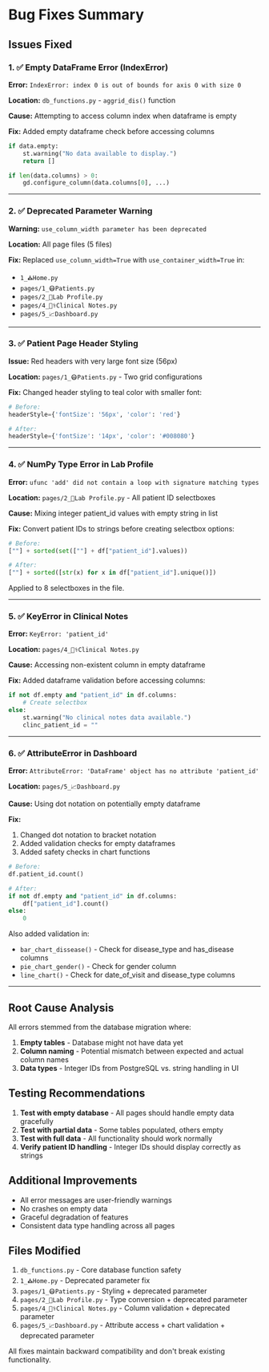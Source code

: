 # Bug Fixes Summary

## Issues Fixed

### 1. ✅ Empty DataFrame Error (IndexError)
**Error:** `IndexError: index 0 is out of bounds for axis 0 with size 0`

**Location:** `db_functions.py` - `aggrid_dis()` function

**Cause:** Attempting to access column index when dataframe is empty

**Fix:** Added empty dataframe check before accessing columns
```python
if data.empty:
    st.warning("No data available to display.")
    return []

if len(data.columns) > 0:
    gd.configure_column(data.columns[0], ...)
```

---

### 2. ✅ Deprecated Parameter Warning
**Warning:** `use_column_width parameter has been deprecated`

**Location:** All page files (5 files)

**Fix:** Replaced `use_column_width=True` with `use_container_width=True` in:
- `1_⛪Home.py`
- `pages/1_😷Patients.py`
- `pages/2_🧫Lab Profile.py`
- `pages/4_👨‍⚕️Clinical Notes.py`
- `pages/5_📈Dashboard.py`

---

### 3. ✅ Patient Page Header Styling
**Issue:** Red headers with very large font size (56px)

**Location:** `pages/1_😷Patients.py` - Two grid configurations

**Fix:** Changed header styling to teal color with smaller font:
```python
# Before:
headerStyle={'fontSize': '56px', 'color': 'red'}

# After:
headerStyle={'fontSize': '14px', 'color': '#008080'}
```

---

### 4. ✅ NumPy Type Error in Lab Profile
**Error:** `ufunc 'add' did not contain a loop with signature matching types`

**Location:** `pages/2_🧫Lab Profile.py` - All patient ID selectboxes

**Cause:** Mixing integer patient_id values with empty string in list

**Fix:** Convert patient IDs to strings before creating selectbox options:
```python
# Before:
[""] + sorted(set([""] + df["patient_id"].values))

# After:
[""] + sorted([str(x) for x in df["patient_id"].unique()])
```

Applied to 8 selectboxes in the file.

---

### 5. ✅ KeyError in Clinical Notes
**Error:** `KeyError: 'patient_id'`

**Location:** `pages/4_👨‍⚕️Clinical Notes.py`

**Cause:** Accessing non-existent column in empty dataframe

**Fix:** Added dataframe validation before accessing columns:
```python
if not df.empty and "patient_id" in df.columns:
    # Create selectbox
else:
    st.warning("No clinical notes data available.")
    clinc_patient_id = ""
```

---

### 6. ✅ AttributeError in Dashboard
**Error:** `AttributeError: 'DataFrame' object has no attribute 'patient_id'`

**Location:** `pages/5_📈Dashboard.py`

**Cause:** Using dot notation on potentially empty dataframe

**Fix:** 
1. Changed dot notation to bracket notation
2. Added validation checks for empty dataframes
3. Added safety checks in chart functions

```python
# Before:
df.patient_id.count()

# After:
if not df.empty and "patient_id" in df.columns:
    df["patient_id"].count()
else:
    0
```

Also added validation in:
- `bar_chart_dissease()` - Check for disease_type and has_disease columns
- `pie_chart_gender()` - Check for gender column
- `line_chart()` - Check for date_of_visit and disease_type columns

---

## Root Cause Analysis

All errors stemmed from the database migration where:
1. **Empty tables** - Database might not have data yet
2. **Column naming** - Potential mismatch between expected and actual column names
3. **Data types** - Integer IDs from PostgreSQL vs. string handling in UI

## Testing Recommendations

1. **Test with empty database** - All pages should handle empty data gracefully
2. **Test with partial data** - Some tables populated, others empty
3. **Test with full data** - All functionality should work normally
4. **Verify patient ID handling** - Integer IDs should display correctly as strings

## Additional Improvements

- All error messages are user-friendly warnings
- No crashes on empty data
- Graceful degradation of features
- Consistent data type handling across all pages

## Files Modified

1. `db_functions.py` - Core database function safety
2. `1_⛪Home.py` - Deprecated parameter fix
3. `pages/1_😷Patients.py` - Styling + deprecated parameter
4. `pages/2_🧫Lab Profile.py` - Type conversion + deprecated parameter
5. `pages/4_👨‍⚕️Clinical Notes.py` - Column validation + deprecated parameter
6. `pages/5_📈Dashboard.py` - Attribute access + chart validation + deprecated parameter

All fixes maintain backward compatibility and don't break existing functionality.
